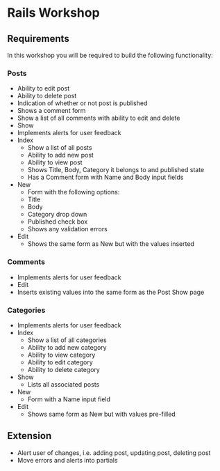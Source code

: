# Rails Workshop

## Requirements

In this workshop you will be required to build the following functionality:

### Posts
  - Ability to edit post
  - Ability to delete post
  - Indication of whether or not post is published
  - Shows a comment form
  - Show a list of all comments with ability to edit and delete
- Show
- Implements alerts for user feedback
- Index
  - Show a list of all posts
  - Ability to add new post
  - Ability to view post
  - Shows Title, Body, Category it belongs to and published state
  - Has a Comment form with Name and Body input fields
- New
  - Form with the following options:
  - Title
  - Body
  - Category drop down
  - Published check box
  - Shows any validation errors
- Edit
  - Shows the same form as New but with the values inserted

### Comments
 - Implements alerts for user feedback
 - Edit
  - Inserts existing values into the same form as the Post Show page

### Categories
  - Implements alerts for user feedback
  - Index
    - Show a list of all categories
    - Ability to add new category
    - Ability to view category
    - Ability to edit category
    - Ability to delete category
  - Show
    - Lists all associated posts
  - New
    - Form with a Name input field
  - Edit
    - Shows same form as New but with values pre-filled

## Extension
- Alert user of changes, i.e. adding post, updating post, deleting post
- Move errors and alerts into partials
